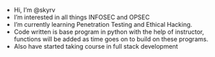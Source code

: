 - Hi, I’m @skyrv
- I’m interested in all things INFOSEC and OPSEC
- I’m currently learning Penetration Testing and Ethical Hacking.
- Code written is base program in python with the help of instructor, functions will be added as time goes on to build on these programs.
- Also have started taking course in full stack development
